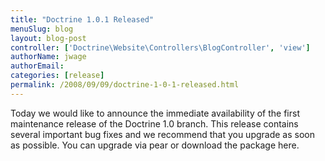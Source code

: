 ```yaml
---
title: "Doctrine 1.0.1 Released"
menuSlug: blog
layout: blog-post
controller: ['Doctrine\Website\Controllers\BlogController', 'view']
authorName: jwage
authorEmail:
categories: [release]
permalink: /2008/09/09/doctrine-1-0-1-released.html
---
```

Today we would like to announce the immediate availability of the first
maintenance release of the Doctrine 1.0 branch. This release contains
several important bug fixes and we recommend that you upgrade as soon as
possible. You can upgrade via pear or download the package here.
